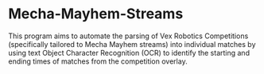 # Mecha-Mayhem-Streams
This program aims to automate the parsing of Vex Robotics Competitions (specifically tailored to Mecha Mayhem streams) into individual matches by using text Object Character Recognition (OCR) to identify the starting and ending times of matches from the competition overlay.
